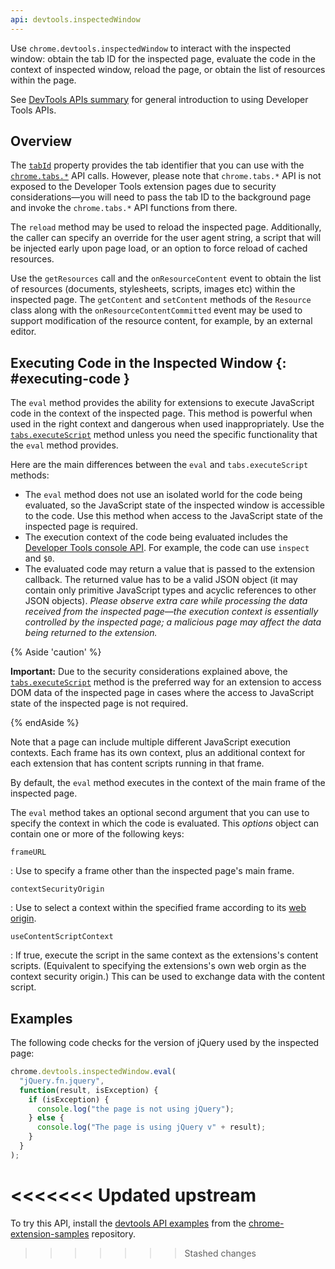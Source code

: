 ```yaml
---
api: devtools.inspectedWindow
---
```


Use `chrome.devtools.inspectedWindow` to interact with the inspected window: obtain the tab ID for
the inspected page, evaluate the code in the context of inspected window, reload the page, or obtain
the list of resources within the page.

See [DevTools APIs summary][1] for general introduction to using Developer Tools APIs.

## Overview

The [`tabId`][2] property provides the tab identifier that you can use with the [`chrome.tabs.*`][3]
API calls. However, please note that `chrome.tabs.*` API is not exposed to the Developer Tools
extension pages due to security considerations—you will need to pass the tab ID to the background
page and invoke the `chrome.tabs.*` API functions from there.

The `reload` method may be used to reload the inspected page. Additionally, the caller can specify
an override for the user agent string, a script that will be injected early upon page load, or an
option to force reload of cached resources.

Use the `getResources` call and the `onResourceContent` event to obtain the list of resources
(documents, stylesheets, scripts, images etc) within the inspected page. The `getContent` and
`setContent` methods of the `Resource` class along with the `onResourceContentCommitted` event may
be used to support modification of the resource content, for example, by an external editor.

## Executing Code in the Inspected Window {: #executing-code }

The `eval` method provides the ability for extensions to execute JavaScript code in the context of
the inspected page. This method is powerful when used in the right context and dangerous when used
inappropriately. Use the [`tabs.executeScript`][4] method unless you need the specific functionality
that the `eval` method provides.

Here are the main differences between the `eval` and `tabs.executeScript` methods:

- The `eval` method does not use an isolated world for the code being evaluated, so the JavaScript
  state of the inspected window is accessible to the code. Use this method when access to the
  JavaScript state of the inspected page is required.
- The execution context of the code being evaluated includes the [Developer Tools console API][5].
  For example, the code can use `inspect` and `$0`.
- The evaluated code may return a value that is passed to the extension callback. The returned value
  has to be a valid JSON object (it may contain only primitive JavaScript types and acyclic
  references to other JSON objects). _Please observe extra care while processing the data received
  from the inspected page—the execution context is essentially controlled by the inspected page; a
  malicious page may affect the data being returned to the extension._

{% Aside 'caution' %}

**Important:** Due to the security considerations explained above, the [`tabs.executeScript`][4]
method is the preferred way for an extension to access DOM data of the inspected page in cases where
the access to JavaScript state of the inspected page is not required.

{% endAside %}

Note that a page can include multiple different JavaScript execution contexts. Each frame has its
own context, plus an additional context for each extension that has content scripts running in that
frame.

By default, the `eval` method executes in the context of the main frame of the inspected page.

The `eval` method takes an optional second argument that you can use to specify the context in which
the code is evaluated. This _options_ object can contain one or more of the following keys:

`frameURL`

: Use to specify a frame other than the inspected page's main frame.

`contextSecurityOrigin`

: Use to select a context within the specified frame according to its [web origin][7].

`useContentScriptContext`

: If true, execute the script in the same context as the extensions's content scripts. (Equivalent to
  specifying the extensions's own web orgin as the context security origin.) This can be used to
  exchange data with the content script.

## Examples

The following code checks for the version of jQuery used by the inspected page:

```js
chrome.devtools.inspectedWindow.eval(
  "jQuery.fn.jquery",
  function(result, isException) {
    if (isException) {
      console.log("the page is not using jQuery");
    } else {
      console.log("The page is using jQuery v" + result);
    }
  }
);
```

<<<<<<< Updated upstream
=======
To try this API, install the [devtools API examples](https://github.com/GoogleChrome/chrome-extensions-samples/tree/main/api-samples/devtools) from the [chrome-extension-samples](https://github.com/GoogleChrome/chrome-extensions-samples/tree/main/api-samples)
repository.
>>>>>>> Stashed changes

[1]: /docs/extensions/mv3/devtools
[2]: #property-tabId
[3]: /docs/extensions/reference/tabs
[4]: /docs/extensions/reference/tabs#method-executeScript
[5]: https://developers.google.com/web/tools/chrome-devtools/
[7]: https://www.ietf.org/rfc/rfc6454.txt
[8]: https://github.com/GoogleChrome/chrome-extensions-samples/tree/main/api-samples

